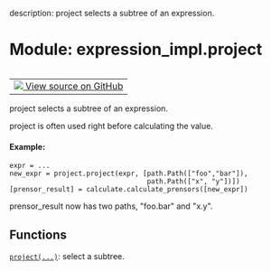 description: project selects a subtree of an expression.

<div itemscope itemtype="http://developers.google.com/ReferenceObject">
<meta itemprop="name" content="expression_impl.project" />
<meta itemprop="path" content="Stable" />
</div>

# Module: expression_impl.project

<!-- Insert buttons and diff -->

<table class="tfo-notebook-buttons tfo-api nocontent" align="left">
<td>
  <a target="_blank" href="https://github.com/google/struct2tensor/blob/master/struct2tensor/expression_impl/project.py">
    <img src="https://www.tensorflow.org/images/GitHub-Mark-32px.png" />
    View source on GitHub
  </a>
</td>
</table>



project selects a subtree of an expression.


project is often used right before calculating the value.

#### Example:



```
expr = ...
new_expr = project.project(expr, [path.Path(["foo","bar"]),
                                  path.Path(["x", "y"])])
[prensor_result] = calculate.calculate_prensors([new_expr])
```

prensor_result now has two paths, "foo.bar" and "x.y".

## Functions

[`project(...)`](../expression_impl/project/project.md): select a subtree.


